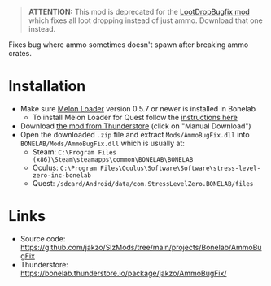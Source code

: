 > **ATTENTION:** This mod is deprecated for the [LootDropBugfix mod](https://bonelab.thunderstore.io/package/jakzo/BlLootDropBugfix/) which fixes all loot dropping instead of just ammo. Download that one instead.

Fixes bug where ammo sometimes doesn't spawn after breaking ammo crates.

# Installation

- Make sure [Melon Loader](https://melonwiki.xyz/#/?id=what-is-melonloader) version 0.5.7 or newer is installed in Bonelab
  - To install Melon Loader for Quest follow the [instructions here](https://github.com/LemonLoader/MelonLoader/wiki/Installation)
- Download [the mod from Thunderstore](https://bonelab.thunderstore.io/package/jakzo/AmmoBugFix/) (click on "Manual Download")
- Open the downloaded `.zip` file and extract `Mods/AmmoBugFix.dll` into `BONELAB/Mods/AmmoBugFix.dll` which is usually at:
  - Steam: `C:\Program Files (x86)\Steam\steamapps\common\BONELAB\BONELAB`
  - Oculus: `C:\Program Files\Oculus\Software\Software\stress-level-zero-inc-bonelab`
  - Quest: `/sdcard/Android/data/com.StressLevelZero.BONELAB/files`

# Links

- Source code: https://github.com/jakzo/SlzMods/tree/main/projects/Bonelab/AmmoBugFix
- Thunderstore: https://bonelab.thunderstore.io/package/jakzo/AmmoBugFix/
